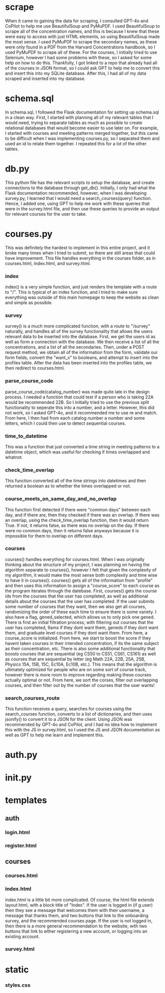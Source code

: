# scrape

When it came to gaining the data for scraping, I consulted GPT-4o and CoPilot to help me use BeautifulSoup and PyMuPDF. I used BeautifulSoup to scrape all of the concentration names, and this is because I knew that these were easy to access with just HTML elements, so using BeautifulSoup made the most sense. I used PyMuPDF to scrape the secondary names, as these were only found in a PDF from the Harvard Concentrations handbook, so I used PyMuPDF to scrape all of these. For the courses, I initially tried to use Selenium, however I had some problems with these, so I asked for some help on how to do this. Thankfully, I got linked to a repo that already had all of the courses in JSON format, so I could ask GPT to help me to convert this and insert this into my SQLite database. After this, I had all of my data scraped and inserted into my database.

# schema.sql

In schema.sql, I followed the Flask documentation for setting up schema.sql in a clean way. First, I started with planning all of my relevant tables that I would need, trying to separate tables as much as possible to create relational databases that would become easier to use later on. For example, I started with courses and meeting patterns merged together, but this came to be difficult when I was implementing courses.py, so I separated them and used an id to relate them together. I repeated this for a lot of the other tables. 

# db.py

This python file has the relevant scripts to setup the database, and create connections to the database through get_db(). Initially, I only had what the Flask documentation recommended, however, when I was developing survey.py, I learned that I would need a search_courses(query) function. Hence, I added one, using GPT to help me work with these queries that were in the survey.html file, and then use these queries to provide an output for relevant courses for the user to take.

# courses.py

This was definitely the hardest to implement in this entire project, and it broke many times when I tried to submit, so there are still areas that could have improvement. This file handles everything in the courses folder, as in courses.html, index.html, and survey.html.

### index

index() is a very simple function, and just renders the template with a route to "/". This is typical of an index function, and I tried to make sure everything was outside of this main homepage to keep the website as clean and simple as possible.

### survey

survey() is a much more complicated function, with a route to "/survey" naturally, and handles all of the survey functionality that allows the users relevant data to be inserted into the database. First, we get the users id as well as form a connection with the database. We then receive a list of all the concentrations, and a list of all the secondaries. Then, under a POST request method, we obtain all of the information from the form, validate our form fields, convert the "want_x" to booleans, and attempt to insert into the profiles table. After the data has been inserted into the profiles table, we then redirect to courses.html.

### parse_course_code

parse_course_code(catalog_number) was made quite late in the design process. I needed a function that could test if a person who is taking 22A would be recommended 22B. So I initially tried to use the previous split functionality to seperate this into a number, and a letter. However, this did not work, so I asked GPT-4o, and it recommended me to use re and match. From here, I then had from each catalog number a number and some letters, which I could then use to detect sequential courses.

### time_to_datetime

This was a function that just converted a time string in meeting patterns to a datetime object, which was useful for checking if times overlapped and whatnot.

### check_time_overlap

This function converted all of the time strings into datetimes and then returned a boolean as to whether the times overlapped or not. 

### course_meets_on_same_day_and_no_overlap

This function first detected if there were "common days" between each day, and if there are, then they checked if there was an overlap. If there was an overlap, using the check_time_overlap function, then it would return True. If not, it returns false, as there was no overlap on the day. If there were no common days, then it returns false anyways because it is impossible for them to overlap on different days.

### courses

courses() handles everything for courses.html. When I was originally thinking about the structure of my project, I was planning on having the algorithm separate to courses(), however I felt that given the complexity of my algorithm, it would make the most sense both complexity and time wise to have it in courses(). courses() gets all of the information from "profile" and then uses this information to assign a "course_score" to each course as the program iterates through the datebase. First, courses() gets the course ids from the courses that the user has completed, as well as additional details about the courses that the user has completed. If the user submits some number of courses that they want, then we also get all courses, randomizing the order of these each time to ensure there is some variety. I also have a flag, gened_selected, which allows us to only pick one gened. There is first an initial filtration process, with filtering out courses that the user has completed, 9ams if they dont want them, geneds if they dont want them, and graduate level courses if they dont want them. From here, a course_score is initialized. From here, we start to boost the score if they havent taken courses in their intended concentration, if its the same subject as their concentration, etc. There is also some additional functionality that boosts courses that are sequential (eg CS50 to CS51, CS61, CS161) as well as courses that are sequential by letter (eg Math 22A, 22B, 25A, 25B, Physics 15A, 15B, 15C, Ec10A, Ec10B, etc.). This means that the algorithm is ultimately optimized for people who are on some sort of course track, however there is more room to improve regarding making these courses actually optimal or not. From here, we sort the corses, filter out overlapping courses, and then filter out by the number of courses that the user wants!

### search_courses_route

This function receives a query, searches for courses using the search_courses function, converts to a list of dictionaries, and then uses jsonify() to convert it to a JSON for the client. Using JSON was recommended by GPT-4o and CoPilot, and I had no idea how to implement this with the JS in survey.html, so I used the JS and JSON documentation as well as GPT to help me learn and implement this.

# auth.py

# __init__.py

# templates

## auth

### login.html

### register.html

## courses

### courses.html

### index.html

index.html is a little bit more complicated. Of course, the html file extends layout.html, with a block title of "Index". If the user is logged in (if g.user) then they see a message that welcomes them with their username, a message that thanks them, and two buttons that link to the onboarding survey, and the recommended courses page. If the user is not logged in, then there is a more general recommendation to the website, with two buttons that link to either registering a new account, or logging into an existing account.

### survey.html

# static

### styles.css